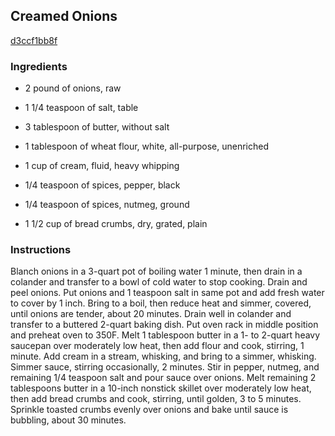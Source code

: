 ## Creamed Onions

[d3ccf1bb8f](http://www.epicurious.com/recipes/food/views/creamed-onions-109220)

### Ingredients

 - 2 pound of onions, raw

 - 1 1/4 teaspoon of salt, table

 - 3 tablespoon of butter, without salt

 - 1 tablespoon of wheat flour, white, all-purpose, unenriched

 - 1 cup of cream, fluid, heavy whipping

 - 1/4 teaspoon of spices, pepper, black

 - 1/4 teaspoon of spices, nutmeg, ground

 - 1 1/2 cup of bread crumbs, dry, grated, plain

### Instructions

Blanch onions in a 3-quart pot of boiling water 1 minute, then drain in a colander and transfer to a bowl of cold water to stop cooking. Drain and peel onions. Put onions and 1 teaspoon salt in same pot and add fresh water to cover by 1 inch. Bring to a boil, then reduce heat and simmer, covered, until onions are tender, about 20 minutes. Drain well in colander and transfer to a buttered 2-quart baking dish. Put oven rack in middle position and preheat oven to 350F. Melt 1 tablespoon butter in a 1- to 2-quart heavy saucepan over moderately low heat, then add flour and cook, stirring, 1 minute. Add cream in a stream, whisking, and bring to a simmer, whisking. Simmer sauce, stirring occasionally, 2 minutes. Stir in pepper, nutmeg, and remaining 1/4 teaspoon salt and pour sauce over onions. Melt remaining 2 tablespoons butter in a 10-inch nonstick skillet over moderately low heat, then add bread crumbs and cook, stirring, until golden, 3 to 5 minutes. Sprinkle toasted crumbs evenly over onions and bake until sauce is bubbling, about 30 minutes.